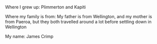 Where I grew up: Plimmerton and Kapiti

Where my family is from: My father is from Wellington, and my mother is from Paeroa, but they both travelled around a lot before settling down in Wellington

My name: James Crimp

